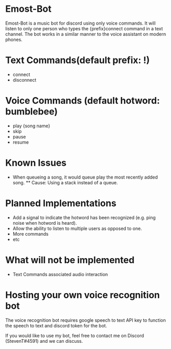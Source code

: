 # Emost-Bot
Emost-Bot is a music bot for discord using only voice commands. It will listen to only one person who types the {prefix}connect command in a text channel. The bot works in a similar manner to the voice assistant on modern phones.

# Text Commands(default prefix: !)
* connect
* disconnect

# Voice Commands (default hotword: bumblebee)
* play {song name}
* skip
* pause
* resume

# Known Issues
* When queueing a song, it would queue play the most recently added song. 
** Cause: Using a stack instead of a queue.

# Planned Implementations
* Add a signal to indicate the hotword has been recognized (e.g. ping noise when hotword is heard).
* Allow the ability to listen to multiple users as opposed to one.
* More commands
* etc

# What will not be implemented
* Text Commands associated audio interaction

# Hosting your own voice recognition bot
The voice recognition bot requires google speech to text API key to function the speech to text and discord token for the bot.

If you would like to use my bot, feel free to contact me on Discord (StevenT#4591) and we can discuss.
